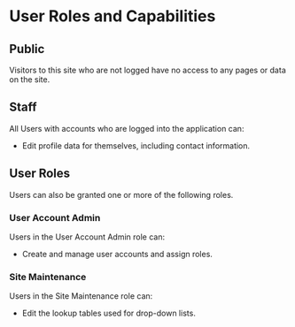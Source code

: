﻿# User Roles and Capabilities

## Public

Visitors to this site who are not logged have no access to any pages or data on the site.

## Staff

All Users with accounts who are logged into the application can:

* Edit profile data for themselves, including contact information.

## User Roles

Users can also be granted one or more of the following roles.

### User Account Admin

Users in the User Account Admin role can:

* Create and manage user accounts and assign roles.

### Site Maintenance

Users in the Site Maintenance role can:

* Edit the lookup tables used for drop-down lists.
